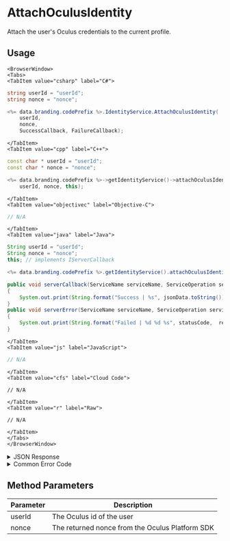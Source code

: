 # AttachOculusIdentity

Attach the user's Oculus credentials to the current profile.



<PartialServop service_name="identity" operation_name="ATTACH" />

## Usage

```mdx-code-block
<BrowserWindow>
<Tabs>
<TabItem value="csharp" label="C#">
```

```csharp
string userId = "userId";
string nonce = "nonce";

<%= data.branding.codePrefix %>.IdentityService.AttachOculusIdentity(
    userId,
    nonce,
    SuccessCallback, FailureCallback);
```

```mdx-code-block
</TabItem>
<TabItem value="cpp" label="C++">
```

```cpp
const char * userId = "userId";
const char * nonce = "nonce";

<%= data.branding.codePrefix %>->getIdentityService()->attachOculusIdentity(
    userId, nonce, this);
```

```mdx-code-block
</TabItem>
<TabItem value="objectivec" label="Objective-C">
```

```objectivec
// N/A
```

```mdx-code-block
</TabItem>
<TabItem value="java" label="Java">
```

```java
String userId = "userId";
String nonce = "nonce";
this; // implements IServerCallback

<%= data.branding.codePrefix %>.getIdentityService().attachOculusIdentity(userId, nonce, this);

public void serverCallback(ServiceName serviceName, ServiceOperation serviceOperation, JSONObject jsonData)
{
    System.out.print(String.format("Success | %s", jsonData.toString()));
}
public void serverError(ServiceName serviceName, ServiceOperation serviceOperation, int statusCode, int reasonCode, String jsonError)
{
    System.out.print(String.format("Failed | %d %d %s", statusCode,  reasonCode, jsonError.toString()));
}
```

```mdx-code-block
</TabItem>
<TabItem value="js" label="JavaScript">
```

```javascript
// N/A
```

```mdx-code-block
</TabItem>
<TabItem value="cfs" label="Cloud Code">
```

```cfscript
// N/A
```

```mdx-code-block
</TabItem>
<TabItem value="r" label="Raw">
```

```cfscript
// N/A
```

```mdx-code-block
</TabItem>
</Tabs>
</BrowserWindow>
```

<details>
<summary>JSON Response</summary>

```json
{
    "status" : 200,
    "data" : null
}
```
</details>

<details>
<summary>Common Error Code</summary>

### Status Codes
Code | Name | Description
---- | ---- | -----------
40211 | DUPLICATE_IDENTITY_TYPE | Returned when trying to attach an identity type that already exists for that profile. For instance you can have only one Oculus identity for a profile.
40212 | MERGE_PROFILES | Returned when trying to attach an identity type that would result in two profiles being merged into one (for instance an anonymous account and a Oculus account).

</details>


## Method Parameters
Parameter | Description
--------- | -----------
userId | The Oculus id of the user
nonce | The returned nonce from the Oculus Platform SDK


